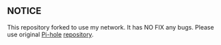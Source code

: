 ## NOTICE
This repository forked to use my network.
It has NO FIX any bugs.
Please use original [Pi-hole](https://pi-hole.net) [repository](https://github.com/pi-hole).
